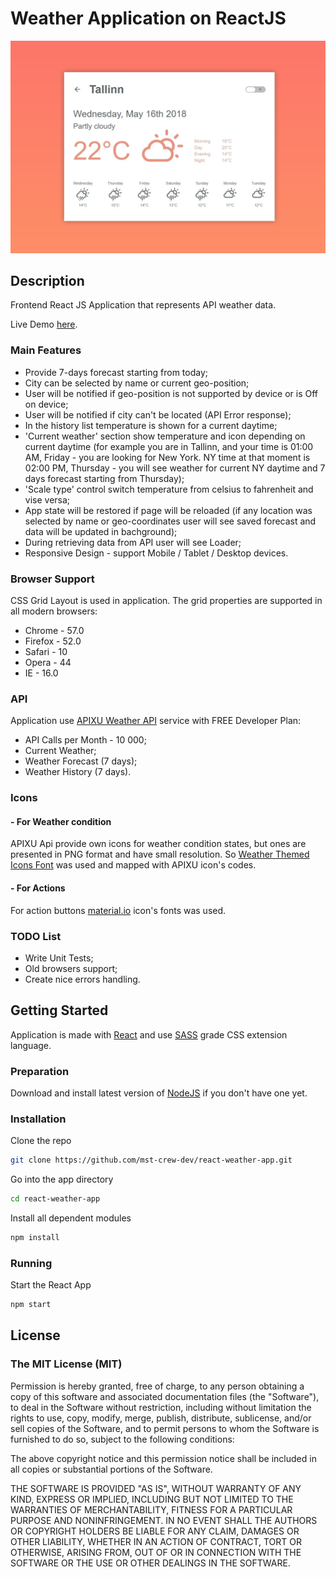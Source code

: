# Weather Application on ReactJS
![Weather App](_mockup/weather.jpg "Weather App [ReactJS]")

## Description
Frontend React JS Application that represents API weather data.

Live Demo [here](https://mst-crew-dev.github.io/react-weather-app-build/).

### Main Features
* Provide 7-days forecast starting from today;
* City can be selected by name or current geo-position;
* User will be notified if geo-position is not supported by device or is Off on device;
* User will be notified if city can't be located (API Error response);
* In the history list temperature is shown for a current daytime;
* 'Current weather' section show temperature and icon depending on current daytime
(for example you are in Tallinn, and your time is 01:00 AM, Friday - you are looking for New York.
NY time at that moment is 02:00 PM, Thursday - you will see weather for current NY daytime and 7 days forecast starting from Thursday);
* 'Scale type' control switch temperature from celsius to fahrenheit and vise versa;
* App state will be restored if page will be reloaded (if any location was selected by name or geo-coordinates user will see saved forecast and data will be updated in bachground);
* During retrieving data from API user will see Loader;
* Responsive Design - support Mobile / Tablet / Desktop devices.


### Browser Support
CSS Grid Layout is used in application. 
The grid properties are supported in all modern browsers:
* Chrome - 57.0
* Firefox - 52.0
* Safari - 10
* Opera - 44
* IE - 16.0

### API
Application use [APIXU Weather API](https://www.apixu.com/) service with FREE Developer Plan:
* API Calls per Month - 10 000;
* Current Weather;
* Weather Forecast (7 days);
* Weather History (7 days).

### Icons

#### - For Weather condition 
APIXU Api provide own icons for weather condition states, but ones are presented in PNG format and have small resolution. 
So [Weather Themed Icons Font](http://erikflowers.github.io/weather-icons/) was used and mapped with APIXU icon's codes.

#### - For Actions
For action buttons [material.io](https://material.io) icon's fonts was used.

### TODO List
* Write Unit Tests;
* Old browsers support;
* Create nice errors handling.

## Getting Started
Application is made with [React](https://reactjs.org/) and use [SASS](https://sass-lang.com/) grade CSS extension language.

### Preparation
Download and install latest version of [NodeJS](https://nodejs.org/) if you don't have one yet.

### Installation
Clone the repo

```bash
git clone https://github.com/mst-crew-dev/react-weather-app.git
```

Go into the app directory

```bash
cd react-weather-app
```

Install all dependent modules

```bash
npm install
```

### Running
Start the React App
```bash
npm start
```

## License
### The MIT License (MIT)

Permission is hereby granted, free of charge, to any person obtaining a copy of this software and associated documentation files (the "Software"), to deal in the Software without restriction, including without limitation the rights to use, copy, modify, merge, publish, distribute, sublicense, and/or sell copies of the Software, and to permit persons to whom the Software is furnished to do so, subject to the following conditions:

The above copyright notice and this permission notice shall be included in all copies or substantial portions of the Software.

THE SOFTWARE IS PROVIDED "AS IS", WITHOUT WARRANTY OF ANY KIND, EXPRESS OR IMPLIED, INCLUDING BUT NOT LIMITED TO THE WARRANTIES OF MERCHANTABILITY, FITNESS FOR A PARTICULAR PURPOSE AND NONINFRINGEMENT. IN NO EVENT SHALL THE AUTHORS OR COPYRIGHT HOLDERS BE LIABLE FOR ANY CLAIM, DAMAGES OR OTHER LIABILITY, WHETHER IN AN ACTION OF CONTRACT, TORT OR OTHERWISE, ARISING FROM, OUT OF OR IN CONNECTION WITH THE SOFTWARE OR THE USE OR OTHER DEALINGS IN THE SOFTWARE.


